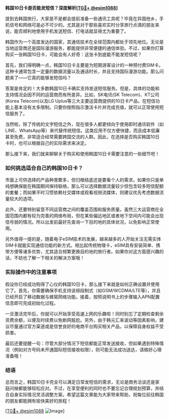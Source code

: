 **韩国10日卡是否能发短信？深度解析[[TG💪+ @esim1088](https://t.me/s/esim1088)]**

提到去韩国旅行，大家是不是都会提前准备一些通讯工具呢？毕竟在异国他乡，手机信号和网络可是必不可少的。尤其是对于那些喜欢实时分享旅行点滴的朋友来说，能否顺利地使用手机发送短信、打电话就显得尤为重要了。

韩国作为一个高度发达的国家，其通信技术在全球范围内都处于领先地位。无论是当地运营商还是国际漫游服务，都能提供非常便捷的通信体验。不过，如果你打算购买一张韩国10日卡，可能会有人好奇：这张卡到底能不能发短信呢？

首先，我们得明确一点，韩国10日卡主要是为短期游客设计的一种预付费SIM卡。这种卡通常包含一定量的数据流量以及通话时长，并且支持国际漫游功能。那么问题来了——它真的能够发短信吗？

答案是肯定的！大多数韩国10日卡确实支持发送短信服务。但是，具体的功能和支持情况会因不同的运营商而有所差异。比如，SK电讯(SK Telecom)、KT公司(Korea Telecom)以及LG Uplus等三大主要运营商提供的10日卡产品，在短信功能上基本没有太多限制。只要你按照指示激活卡片并完成充值，就可以正常使用短信服务了。

当然啦，除了传统的文字短信之外，现在很多人都更倾向于使用即时通讯软件（如LINE、WhatsApp等）来代替传统短信。这类应用不仅方便快捷，而且成本低廉甚至免费，非常适合经常需要跨国交流的人群。因此，在选择是否购买韩国10日卡时，也可以根据自己的实际需求来决定。

那么接下来，我们就来聊聊关于购买和使用韩国10日卡需要注意的一些细节吧！

### 如何挑选适合自己的韩国10日卡？

市面上可供选择的产品种类繁多，但归根结底还是要看个人的需求。如果你只是单纯想确保能在韩国期间保持联络，那么可以选择数据流量较少但包含较多短信配额的套餐；而如果平时习惯依赖社交媒体或观看视频流媒体，则建议优先考虑数据流量较大的选项。

此外，还要特别留意不同运营商之间的覆盖范围和服务质量。虽然三大运营商在全国范围内都有较为完善的网络布局，但在某些偏远地区或者地下空间内可能会出现信号弱的情况。所以出发前最好先查询一下目的地的具体状况，以免影响正常使用。

另外值得一提的是，随着电子eSIM技术的发展，越来越多的人开始关注无需实体SIM卡就能实现通信功能的新方式。相比起传统物理卡，eSIM具有安装简单、携带方便等诸多优势，尤其适合频繁更换目的地的旅行者。如果你对这方面感兴趣的话，不妨也了解一下相关的解决方案哦！

### 实际操作中的注意事项

假设你已经成功购得了心仪的韩国10日卡，那么接下来就是如何正确设置并使用它了。首先，你需要确保手机支持该频段制式（如GSM/WCDMA/LTE等），并且已经开启了移动数据与蜂窝网络功能。接着，按照说明书上的步骤输入APN配置信息即可完成初始化过程。

一旦激活完毕后，你就可以开始享受高速上网的乐趣啦！同时别忘了定期检查剩余资费余额，以便及时续费以免断网尴尬。另外，由于韩元汇率波动等因素影响，建议尽量通过官方渠道或是信誉良好的电商平台购买相关产品，以保障自身权益不受损害。

最后还要提醒一句：尽管大部分情况下短信都能正常发送接收，但如果遇到特殊情况（例如对方号码未开通国际短信接收权限），则可能无法成功送达，请做好心理准备哦！

### 结语

总而言之，韩国10日卡完全可以满足日常发短信的需求，无论是商务洽谈还是家庭问候都能够轻松应对。不过，在享受便利的同时也不要忘记合理规划预算，并结合自身实际情况灵活调整方案。希望这篇文章能为大家带来帮助，祝每位前往韩国的朋友都能拥有愉快美好的旅程！

[[TG💪+ @esim1088](https://t.me/s/esim1088) ![Image](https://i.postimg.cc/4NQfJmqS/Snipaste-2025-05-13-00-14-12.png)]